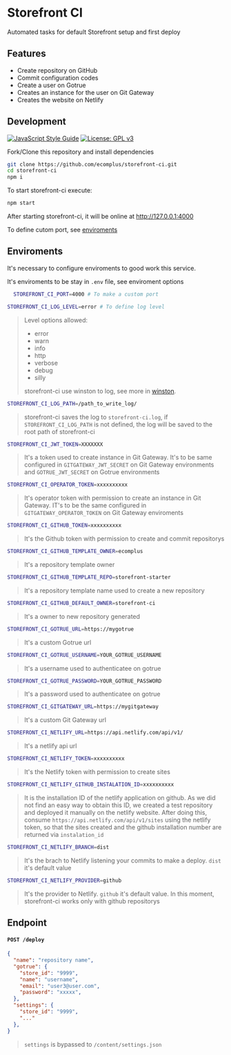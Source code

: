 # Storefront CI

Automated tasks for default Storefront setup and first deploy

## Features

  - Create repository on GitHub
  - Commit configuration codes
  - Create a user on Gotrue
  - Creates an instance for the user on Git Gateway
  - Creates the website on Netlify

## Development

[![JavaScript Style Guide](https://img.shields.io/badge/code_style-standard-brightgreen.svg)](https://standardjs.com)
[![License: GPL v3](https://img.shields.io/badge/License-GPLv3-blue.svg)](https://www.gnu.org/licenses/gpl-3.0)

Fork/Clone this repository and install dependencies

```bash
git clone https://github.com/ecomplus/storefront-ci.git
cd storefront-ci
npm i
```

To start storefront-ci execute:

```bash
npm start
```

After starting storefront-ci, it will be online at http://127.0.0.1:4000

To define cutom port, see [enviroments](#)

## Enviroments

It's necessary to configure enviroments to good work this service.

It's enviroments to be stay in `.env` file, see enviroment options

```bash
  STOREFRONT_CI_PORT=4000 # To make a custom port
```

```bash
STOREFRONT_CI_LOG_LEVEL=error # To define log level
```
> Level options allowed:
> - error
> - warn
> - info
> - http
> - verbose
> - debug
> - silly
>
> storefront-ci use winston to log, see more in [winston](https://github.com/winstonjs/winston).

```bash
STOREFRONT_CI_LOG_PATH=/path_to_write_log/
```
> storefront-ci saves the log to `storefront-ci.log`, if ` STOREFRONT_CI_LOG_PATH` is not defined, the log will be saved to the root path of storefront-ci

```bash
STOREFRONT_CI_JWT_TOKEN=XXXXXXX
```
> It's a token used to create instance in Git Gateway. It's to be same configured in `GITGATEWAY_JWT_SECRET`  on Git Gateway environments and `GOTRUE_JWT_SECRET` on Gotrue environments

```bash
STOREFRONT_CI_OPERATOR_TOKEN=xxxxxxxxxx
```
> It's operator token with permission to create an instance in Git Gateway. IT's to be the same configured in `GITGATEWAY_OPERATOR_TOKEN` on Git Gateway enviroments

```bash
STOREFRONT_CI_GITHUB_TOKEN=xxxxxxxxxx
```
> It's the Github token with permission to create and commit repositorys

```bash
STOREFRONT_CI_GITHUB_TEMPLATE_OWNER=ecomplus
```
> It's a repository template owner

```bash
STOREFRONT_CI_GITHUB_TEMPLATE_REPO=storefront-starter
```
> It's a repository template name used to create a new repository

```bash
STOREFRONT_CI_GITHUB_DEFAULT_OWNER=storefront-ci
```
> It's a owner to new repository generated

```bash
STOREFRONT_CI_GOTRUE_URL=https://mygotrue
```
> It's a custom Gotrue url

```bash
STOREFRONT_CI_GOTRUE_USERNAME=YOUR_GOTRUE_USERNAME
```
> It's a username used to authenticatee on gotrue

```bash
STOREFRONT_CI_GOTRUE_PASSWORD=YOUR_GOTRUE_PASSWORD
```
> It's a password used to authenticatee on gotrue

```bash
STOREFRONT_CI_GITGATEWAY_URL=https://mygitgateway
```
> It's a custom Git Gateway url

```bash
STOREFRONT_CI_NETLIFY_URL=https://api.netlify.com/api/v1/
```
> It's a netlify api url

```bash
STOREFRONT_CI_NETLIFY_TOKEN=xxxxxxxxxx
```
> It's the Netlify token with permission to create sites

```bash
STOREFRONT_CI_NETLIFY_GITHUB_INSTALATION_ID=xxxxxxxxxx
```
> It is the installation ID of the netlify application on github.
As we did not find an easy way to obtain this ID, we created a test repository and deployed it manually on the netlify website. After doing this, consume `https://api.netlify.com/api/v1/sites` using the netlify token, so that the sites created and the github installation number are returned via `instalation_id`

```bash
STOREFRONT_CI_NETLIFY_BRANCH=dist
```
> It's the brach to Netlify listening your commits to make a deploy. `dist` it's default value

```bash
STOREFRONT_CI_NETLIFY_PROVIDER=github
```
> It's the provider to Netlify. `github` it's default value.
> In this moment, storefront-ci works only with github repositorys

## Endpoint

#### `POST /deploy`

```json
{
  "name": "repository name",
  "gotrue": {
    "store_id": "9999",
    "name": "username",
    "email": "user3@user.com",
    "password": "xxxxx",
  },
  "settings": {
    "store_id": "9999",
    "..."
  },
}
```

> `settings` is bypassed to `/content/settings.json`
